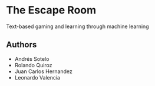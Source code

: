 # The Escape Room
Text-based gaming and learning through machine learning


## Authors
- Andrés Sotelo
- Rolando Quiroz
- Juan Carlos Hernandez
- Leonardo Valencia
